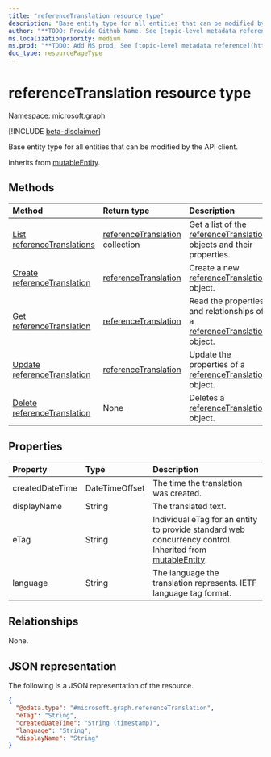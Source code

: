 ```yaml
---
title: "referenceTranslation resource type"
description: "Base entity type for all entities that can be modified by the API client."
author: "**TODO: Provide Github Name. See [topic-level metadata reference](https://msgo.azurewebsites.net/add/document/guidelines/metadata.html#topic-level-metadata)**"
ms.localizationpriority: medium
ms.prod: "**TODO: Add MS prod. See [topic-level metadata reference](https://msgo.azurewebsites.net/add/document/guidelines/metadata.html#topic-level-metadata)**"
doc_type: resourcePageType
---
```


# referenceTranslation resource type

Namespace: microsoft.graph

[!INCLUDE [beta-disclaimer](../../includes/beta-disclaimer.md)]

Base entity type for all entities that can be modified by the API client.


Inherits from [mutableEntity](../resources/mutableentity.md).

## Methods
|Method|Return type|Description|
|:---|:---|:---|
|[List referenceTranslations](../api/referencetranslation-list.md)|[referenceTranslation](../resources/referencetranslation.md) collection|Get a list of the [referenceTranslation](../resources/referencetranslation.md) objects and their properties.|
|[Create referenceTranslation](../api/referencedefinition-post-translations.md)|[referenceTranslation](../resources/referencetranslation.md)|Create a new [referenceTranslation](../resources/referencetranslation.md) object.|
|[Get referenceTranslation](../api/referencetranslation-get.md)|[referenceTranslation](../resources/referencetranslation.md)|Read the properties and relationships of a [referenceTranslation](../resources/referencetranslation.md) object.|
|[Update referenceTranslation](../api/referencetranslation-update.md)|[referenceTranslation](../resources/referencetranslation.md)|Update the properties of a [referenceTranslation](../resources/referencetranslation.md) object.|
|[Delete referenceTranslation](../api/referencetranslation-delete.md)|None|Deletes a [referenceTranslation](../resources/referencetranslation.md) object.|

## Properties
|Property|Type|Description|
|:---|:---|:---|
|createdDateTime|DateTimeOffset|The time the translation was created.|
|displayName|String|The translated text.|
|eTag|String|Individual eTag for an entity to provide standard web concurrency control. Inherited from [mutableEntity](../resources/mutableentity.md).|
|language|String|The language the translation represents. IETF language tag format.|

## Relationships
None.

## JSON representation
The following is a JSON representation of the resource.
<!-- {
  "blockType": "resource",
  "keyProperty": "id",
  "@odata.type": "microsoft.graph.referenceTranslation",
  "baseType": "microsoft.industryData.mutableEntity",
  "openType": false
}
-->
``` json
{
  "@odata.type": "#microsoft.graph.referenceTranslation",
  "eTag": "String",
  "createdDateTime": "String (timestamp)",
  "language": "String",
  "displayName": "String"
}
```

